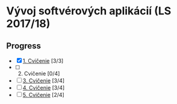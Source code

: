 # Vývoj softvérových aplikácií (LS 2017/18)

## Progress

- [x] [1. Cvičenie](https://github.com/xchovanecv1/VSA/tree/master/Cvicenie%201) [3/3]
- [ ] 2. Cvičenie [0/4]
- [ ] [3. Cvičenie](https://github.com/xchovanecv1/VSA/tree/master/Cvicenie%203) [3/4]
- [ ] [4. Cvičenie](https://github.com/xchovanecv1/VSA/tree/master/Cvicenie%204) [3/4]
- [ ] [5. Cvičenie](https://github.com/xchovanecv1/VSA/tree/master/Cvicenie%205) [2/4]
